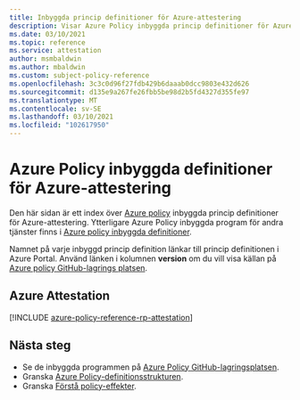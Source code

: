 ```yaml
---
title: Inbyggda princip definitioner för Azure-attestering
description: Visar Azure Policy inbyggda princip definitioner för Azure-attestering. Dessa inbyggda princip definitioner tillhandahåller vanliga metoder för att hantera dina Azure-resurser.
ms.date: 03/10/2021
ms.topic: reference
ms.service: attestation
author: msmbaldwin
ms.author: mbaldwin
ms.custom: subject-policy-reference
ms.openlocfilehash: 3c3c0d96f27fdb429b6daaab0dcc9803e432d626
ms.sourcegitcommit: d135e9a267fe26fbb5be98d2b5fd4327d355fe97
ms.translationtype: MT
ms.contentlocale: sv-SE
ms.lasthandoff: 03/10/2021
ms.locfileid: "102617950"
---
```

# <a name="azure-policy-built-in-definitions-for-azure-attestation"></a>Azure Policy inbyggda definitioner för Azure-attestering

Den här sidan är ett index över [Azure policy](../governance/policy/overview.md) inbyggda princip definitioner för Azure-attestering. Ytterligare Azure Policy inbyggda program för andra tjänster finns i [Azure policy inbyggda definitioner](../governance/policy/samples/built-in-policies.md).

Namnet på varje inbyggd princip definition länkar till princip definitionen i Azure Portal. Använd länken i kolumnen **version** om du vill visa källan på [Azure policy GitHub-lagrings platsen](https://github.com/Azure/azure-policy).

## <a name="azure-attestation"></a>Azure Attestation

[!INCLUDE [azure-policy-reference-rp-attestation](../../includes/policy/reference/byrp/microsoft.attestation.md)]

## <a name="next-steps"></a>Nästa steg

- Se de inbyggda programmen på [Azure Policy GitHub-lagringsplatsen](https://github.com/Azure/azure-policy).
- Granska [Azure Policy-definitionsstrukturen](../governance/policy/concepts/definition-structure.md).
- Granska [Förstå policy-effekter](../governance/policy/concepts/effects.md).
